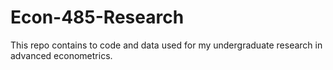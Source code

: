 # Econ-485-Research
This repo contains to code and data used for my undergraduate research in advanced econometrics. 
